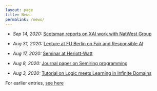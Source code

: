 ```yaml
---
layout: page
title: News
permalink: /news/
---
```



* *Sep 14, 2020:* 
[Scotsman reports on XAI work with NatWest Group](https://vaishakbelle.com/2020/09/14/nwg.html)

* *Aug 31, 2020:*
[Lecture at FU Berlin on Fair and Responsible AI](https://vaishakbelle.com/2020/08/31/fuberlin.html)

* *Aug 17, 2020:*
[Seminar at Heriott-Watt](https://vaishakbelle.com/2020/08/17/laiv.html)


* *Aug 8, 2020:*
[Journal paper on Semiring programming](https://vaishakbelle.com/2020/08/08/semi.html)


* *Aug 3, 2020:* 
[Tutorial on Logic meets Learning in Infinite Domains](https://vaishakbelle.com/2020/08/03/sumtutorial.html)

For earlier entries, [see here](/archive)
